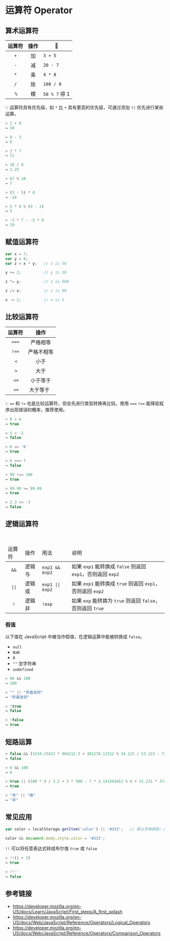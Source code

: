 # 运算符 Operator

## 算术运算符

| 运算符 | 操作 | 🌰            |
|:-----:|:---:|---------------| 
|  `+`  | 加  | `3 + 5`       |
|  `-`  | 减  | `20 - 7`      |
|  `*`  | 乘  | `4 * 8`       |
|  `/`  | 除  | `100 / 8`     |
|  `%`  | 模  | `50 % 7` 得 1 |

💡 运算符具有优先级，如 `*` 比 `+` 具有更高的优先级，可通过添加 `()` 优先进行某些运算。
```javascript
> 2 + 8
→ 10

> 9 - 3
→ 6

> 3 * 7
→ 21

> 10 / 8
→ 1.25

> 67 % 10
→ 7

> (3 - 5) * 8
→ -16

> 5 * 8 % (9 - 2)
→ 5

> -3 * 7 - -5 * 8
→ 19
```

## 赋值运算符
```javascript
var x = 7;
var y = 8;
var z = x * y;   // z is 56

y += 2;          // y is 10

z *= y;          // z is 560

z /= x;          // z is 80

x -= 2;          // x is 5
```

## 比较运算符
| 运算符 | 操作      |
|:-----:|:--------:|
| `===` | 严格相等   |
| `!==` | 严格不相等 |
|  `<`  | 小于      |
|  `>`  | 大于      |
|  `<=` | 小于等于   |
|  `>=` | 大于等于   |

💡 `==` 和 `!=` 也是比较运算符，但会先进行类型转换再比较。使用 `===` `!==` 能降低程序出现错误的概率，推荐使用。

```javascript
> 8 > 6
→ true

> 5 < -2
→ false

> 6 == '6'
→ true

> 6 === 7
→ false

> 99 !== 100
→ true

> 99.99 >= 99.99
→ true

> 2.3 <= -3
→ false
```

## 逻辑运算符
<table>
  <thead>
    <tr>
      <td>运算符</td>
      <td>操作</td>
      <td>用法</td>
      <td>说明</td>
    </tr>
  </thead>
  <tbody>
    <tr>
      <td align="center"><code>&&</code></td>
      <td>逻辑与</td>
      <td><code>exp1 && exp2</code></td>
      <td>如果 <code>exp1</code> 能转换成 <code>false</code> 则返回 <code>exp1</code>，否则返回 <code>exp2</code></td>
    </tr>
    <tr>
      <td align="center"><code>||</code></td>
      <td>逻辑或</td>
      <td><code>exp1 || exp2</code></td>
      <td>如果 <code>exp1</code> 能转换成 <code>true</code> 则返回 <code>exp1</code>，否则返回 <code>exp2</code> </td>
    </tr>
    <tr>
      <td align="center"><code>!</code></td>
      <td>逻辑非</td>
      <td><code>!exp</code></td>
      <td>如果 <code>exp</code> 能转换为 <code>true</code> 则返回 <code>false</code>，否则返回 <code>true</code></td>
    </tr>
  </tbody>
</table>

### 假值
以下值在 JavaScript 中被当作假值，在逻辑运算中能被转换成 `false`。
* `null`
* `NaN`
* `0`
* `""` 空字符串
* `undefined`

```javascript
> 90 && 100
→ 100

> "" || "恭喜发财"
→ "恭喜发财"

> !true
→ false

> !false
→ true
```

## 短路运算
```javascript
> false && (3234.23421 * 984212.3 + 381278.12312 % 34.123 / 53.123 - 724.123 / 3124.2321)
→ false

> 0 && 100
→ 0

> true || (100 * 9 / 3.2 + 2 * 500 - 7 * 3.141592653 % 6 + 21.231 * 3742.123 / 234.12318)
→ true

> "早" || "晚"
→ "早"
```

## 常见应用
```javascript
var color = localStorage.getItem('color') || '#333';   // 默认字体颜色: #333

color && document.body.style.color = '#333';
```
`!!` 可以将任意表达式转成布尔值 `true` 或 `false`
```javascript
> !!(1 + 2)
→ true

> !!''
→ false
```

## 参考链接
* https://developer.mozilla.org/en-US/docs/Learn/JavaScript/First_steps/A_first_splash
* https://developer.mozilla.org/en-US/docs/Web/JavaScript/Reference/Operators/Logical_Operators
* https://developer.mozilla.org/en-US/docs/Web/JavaScript/Reference/Operators/Comparison_Operators
